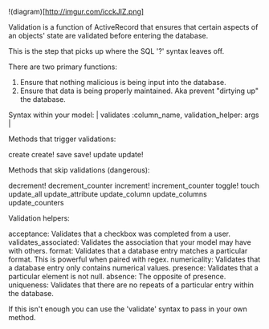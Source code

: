 !(diagram)[http://imgur.com/icckJlZ.png]

Validation is a function of ActiveRecord that ensures that certain aspects of an objects' state are validated before
entering the database.

This is the step that picks up where the SQL '?' syntax leaves off.

There are two primary functions:
1. Ensure that nothing malicious is being input into the database.
2. Ensure that data is being properly maintained. Aka prevent "dirtying up" the database.

Syntax within your model: | validates :column_name, validation_helper: args |

Methods that trigger validations:

create
create!
save
save!
update
update!

Methods that skip validations (dangerous):

decrement!
decrement_counter
increment!
increment_counter
toggle!
touch
update_all
update_attribute
update_column
update_columns
update_counters

Validation helpers:

acceptance: Validates that a checkbox was completed from a user.
validates_associated: Validates the association that your model may have with others.
format: Validates that a database entry matches a particular format. This is powerful when paired with regex.
numericality: Validates that a database entry only contains numerical values.
presence: Validates that a particular element is not null.
absence: The opposite of presence.
uniqueness: Validates that there are no repeats of a particular entry within the database.

If this isn't enough you can use the 'validate' syntax to pass in your own method.


